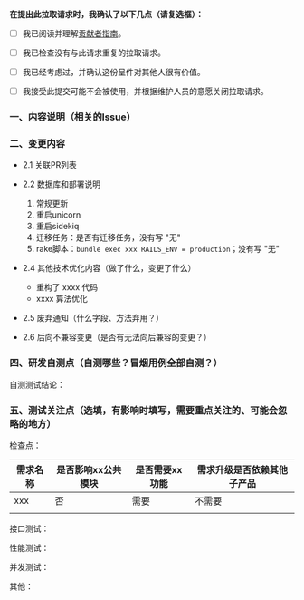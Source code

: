 <!-- 请务必在创建PR前，在右侧 Labels 选项中加上label的其中一个: [feature]、[fix]、[documentation] 。以便于Actions自动生成Releases时自动对PR进行归类。-->

**在提出此拉取请求时，我确认了以下几点（请复选框）：**

- [ ] 我已阅读并理解[贡献者指南](../doc/贡献者指南.md)。
- [ ] 我已检查没有与此请求重复的拉取请求。
- [ ] 我已经考虑过，并确认这份呈件对其他人很有价值。
- [ ] 我接受此提交可能不会被使用，并根据维护人员的意愿关闭拉取请求。


### 一、内容说明（相关的Issue）


### 二、变更内容
  * 2.1 关联PR列表

  * 2.2 数据库和部署说明  
    1. 常规更新 
    2. 重启unicorn
    3. 重启sidekiq
    4. 迁移任务：是否有迁移任务，没有写 "无"
    5. rake脚本：`bundle exec xxx RAILS_ENV = production`；没有写 "无"

  * 2.4 其他技术优化内容（做了什么，变更了什么）
    - 重构了 xxxx 代码
    - xxxx 算法优化


  * 2.5 废弃通知（什么字段、方法弃用？）



  * 2.6  后向不兼容变更（是否有无法向后兼容的变更？）


  
### 四、研发自测点（自测哪些？冒烟用例全部自测？）
  自测测试结论：


### 五、测试关注点（选填，有影响时填写，需要重点关注的、可能会忽略的地方）
  检查点：

| 需求名称 | 是否影响xx公共模块 | 是否需要xx功能 | 需求升级是否依赖其他子产品 |
|------|------------|----------|---------------|
| xxx  | 否          | 需要       | 不需要           |
|      |            |          |               |

  接口测试：

  性能测试：

  并发测试：

  其他：

